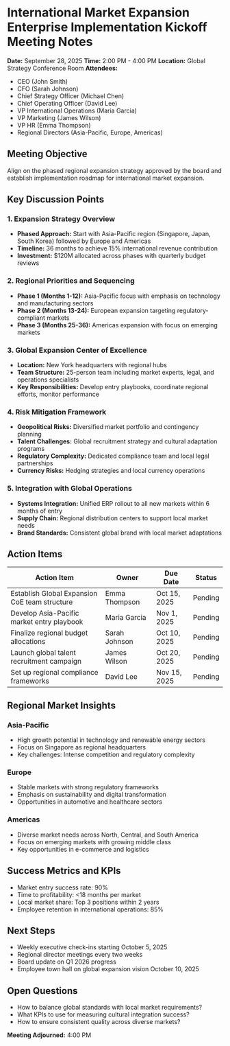 # International Market Expansion Enterprise Implementation Kickoff Meeting Notes

**Date:** September 28, 2025
**Time:** 2:00 PM - 4:00 PM
**Location:** Global Strategy Conference Room
**Attendees:**
- CEO (John Smith)
- CFO (Sarah Johnson)
- Chief Strategy Officer (Michael Chen)
- Chief Operating Officer (David Lee)
- VP International Operations (Maria Garcia)
- VP Marketing (James Wilson)
- VP HR (Emma Thompson)
- Regional Directors (Asia-Pacific, Europe, Americas)

## Meeting Objective
Align on the phased regional expansion strategy approved by the board and establish implementation roadmap for international market expansion.

## Key Discussion Points

### 1. Expansion Strategy Overview
- **Phased Approach:** Start with Asia-Pacific region (Singapore, Japan, South Korea) followed by Europe and Americas
- **Timeline:** 36 months to achieve 15% international revenue contribution
- **Investment:** $120M allocated across phases with quarterly budget reviews

### 2. Regional Priorities and Sequencing
- **Phase 1 (Months 1-12):** Asia-Pacific focus with emphasis on technology and manufacturing sectors
- **Phase 2 (Months 13-24):** European expansion targeting regulatory-compliant markets
- **Phase 3 (Months 25-36):** Americas expansion with focus on emerging markets

### 3. Global Expansion Center of Excellence
- **Location:** New York headquarters with regional hubs
- **Team Structure:** 25-person team including market experts, legal, and operations specialists
- **Key Responsibilities:** Develop entry playbooks, coordinate regional efforts, monitor performance

### 4. Risk Mitigation Framework
- **Geopolitical Risks:** Diversified market portfolio and contingency planning
- **Talent Challenges:** Global recruitment strategy and cultural adaptation programs
- **Regulatory Complexity:** Dedicated compliance team and local legal partnerships
- **Currency Risks:** Hedging strategies and local currency operations

### 5. Integration with Global Operations
- **Systems Integration:** Unified ERP rollout to all new markets within 6 months of entry
- **Supply Chain:** Regional distribution centers to support local market needs
- **Brand Standards:** Consistent global brand with local market adaptations

## Action Items

| Action Item | Owner | Due Date | Status |
|-------------|-------|----------|--------|
| Establish Global Expansion CoE team structure | Emma Thompson | Oct 15, 2025 | Pending |
| Develop Asia-Pacific market entry playbook | Maria Garcia | Nov 1, 2025 | Pending |
| Finalize regional budget allocations | Sarah Johnson | Oct 10, 2025 | Pending |
| Launch global talent recruitment campaign | James Wilson | Oct 20, 2025 | Pending |
| Set up regional compliance frameworks | David Lee | Nov 15, 2025 | Pending |

## Regional Market Insights

### Asia-Pacific
- High growth potential in technology and renewable energy sectors
- Focus on Singapore as regional headquarters
- Key challenges: Intense competition and regulatory complexity

### Europe
- Stable markets with strong regulatory frameworks
- Emphasis on sustainability and digital transformation
- Opportunities in automotive and healthcare sectors

### Americas
- Diverse market needs across North, Central, and South America
- Focus on emerging markets with growing middle class
- Key opportunities in e-commerce and logistics

## Success Metrics and KPIs
- Market entry success rate: 90%
- Time to profitability: <18 months per market
- Local market share: Top 3 positions within 2 years
- Employee retention in international operations: 85%

## Next Steps
- Weekly executive check-ins starting October 5, 2025
- Regional director meetings every two weeks
- Board update on Q1 2026 progress
- Employee town hall on global expansion vision October 10, 2025

## Open Questions
- How to balance global standards with local market requirements?
- What KPIs to use for measuring cultural integration success?
- How to ensure consistent quality across diverse markets?

**Meeting Adjourned:** 4:00 PM
